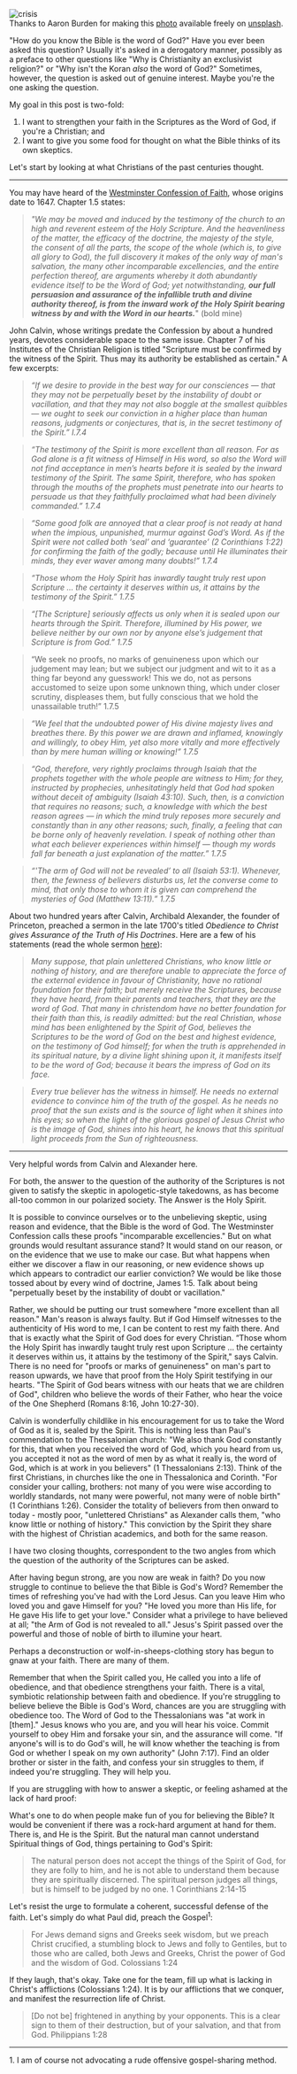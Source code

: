 <div className="postImageContainer"><img src="/blogpost/open-bible.jpg" className="wideNonMovingPostimage" alt="crisis" title="crisis" /></div>

<div className="captionText">Thanks to Aaron Burden for making this <a href="https://unsplash.com/photos/UIib0bAvWfs" target="_blank">photo</a> available freely on <a href="https://www.unsplash.com" target="_blank">unsplash</a>.</div>

"How do you know the Bible is the word of God?" Have you ever been asked this question? Usually it's asked in a derogatory manner, possibly as a preface to other questions like "Why is Christianity an exclusivist religion?" or "Why isn't the Koran _also_ the word of God?" Sometimes, however, the question is asked out of genuine interest. Maybe you're the one asking the question.

My goal in this post is two-fold:
1. I want to strengthen your faith in the Scriptures as the Word of God, if you're a Christian; and
2. I want to give you some food for thought on what the Bible thinks of its own skeptics.

Let's start by looking at what Christians of the past centuries thought.

-------

You may have heard of the [Westminster Confession of Faith](https://opc.org/confessions.html), whose origins date to 1647. Chapter 1.5 states:

> _"We may be moved and induced by the testimony of the church to an high and reverent esteem of the Holy Scripture. And the heavenliness of the matter, the efficacy of the doctrine, the majesty of the style, the consent of all the parts, the scope of the whole (which is, to give all glory to God), the full discovery it makes of the only way of man's salvation, the many other incomparable excellencies, and the entire perfection thereof, are arguments whereby it doth abundantly evidence itself to be the Word of God; yet notwithstanding, **our full persuasion and assurance of the infallible truth and divine authority thereof, is from the inward work of the Holy Spirit bearing witness by and with the Word in our hearts.**_" (bold mine)

John Calvin, whose writings predate the Confession by about a hundred years, devotes considerable space to the same issue. Chapter 7 of his Institutes of the Christian Religion is titled "Scripture must be confirmed by the witness of the Spirit. Thus may its authority be established as certain." A few excerpts:

> _“If we desire to provide in the best way for our consciences — that they may not be perpetually beset by the instability of doubt or vacillation, and that they may not also boggle at the smallest quibbles — we ought to seek our conviction in a higher place than human reasons, judgments or conjectures, that is, in the secret testimony of the Spirit.” I.7.4_

> _“The testimony of the Spirit is more excellent than all reason. For as God alone is a fit witness of Himself in His word, so also the Word will not find acceptance in men’s hearts before it is sealed by the inward testimony of the Spirit. The same Spirit, therefore, who has spoken through the mouths of the prophets must penetrate into our hearts to persuade us that they faithfully proclaimed what had been divinely commanded.” 1.7.4_

> _“Some good folk are annoyed that a clear proof is not ready at hand when the impious, unpunished, murmur against God’s Word. As if the Spirit were not called both ‘seal’ and ‘guarantee’ (2 Corinthians 1:22) for confirming the faith of the godly; because until He illuminates their minds, they ever waver among many doubts!” 1.7.4_

> _“Those whom the Holy Spirit has inwardly taught truly rest upon Scripture … the certainty it deserves within us, it attains by the testimony of the Spirit.” 1.7.5_

> _“[The Scripture] seriously affects us only when it is sealed upon our hearts through the Spirit. Therefore, illumined by His power, we believe neither by our own nor by anyone else’s judgement that Scripture is from God.” 1.7.5_

> “We seek no proofs, no marks of genuineness upon which our judgement may lean; but we subject our judgment and wit to it as a thing far beyond any guesswork! This we do, not as persons accustomed to seize upon some unknown thing, which under closer scrutiny, displeases them, but fully conscious that we hold the unassailable truth!” 1.7.5

> _“We feel that the undoubted power of His divine majesty lives and breathes there. By this power we are drawn and inflamed, knowingly and willingly, to obey Him, yet also more vitally and more effectively than by mere human willing or knowing!” 1.7.5_

> _“God, therefore, very rightly proclaims through Isaiah that the prophets together with the whole people are witness to Him; for they, instructed by prophecies, unhesitatingly held that God had spoken without deceit of ambiguity (Isaiah 43:10). Such, then, is a conviction that requires no reasons; such, a knowledge with which the best reason agrees — in which the mind truly reposes more securely and constantly than in any other reasons; such, finally, a feeling that can be borne only of heavenly revelation.  I speak of nothing other than what each believer experiences within himself — though my words fall far beneath a just explanation of the matter.” 1.7.5_

> _“'The arm of God will not be revealed’ to all (Isaiah 53:1). Whenever, then, the fewness of believers disturbs us, let the converse come to mind, that only those to whom it is given can comprehend the mysteries of God (Matthew 13:11).” 1.7.5_

About two hundred years after Calvin, Archibald Alexander, the founder of Princeton, preached a sermon in the late 1700's titled _Obedience to Christ gives Assurance of the Truth of His Doctrines_. Here are a few of his statements (read the whole sermon [here](/blog/26/obedience-to-christ-gives-assurance)):

> _Many suppose, that plain unlettered Christians, who know little or nothing of history, and are therefore unable to appreciate the force of the external evidence in favour of Christianity, have no rational foundation for their faith; but merely receive the Scriptures, because they have heard, from their parents and teachers, that they are the word of God. That many in christendom have no better foundation for their faith than this, is readily admitted: but the real Christian, whose mind has been enlightened by the Spirit of God, believes the Scriptures to be the word of God on the best and highest evidence, on the testimony of God himself; for when the truth is apprehended in its spiritual nature, by a divine light shining upon it, it manifests itself to be the word of God; because it bears the impress of God on its face._

> _Every true believer has the witness in himself. He needs no external evidence to convince him of the truth of the gospel. As he needs no proof that the sun exists and is the source of light when it shines into his eyes; so when the light of the glorious gospel of Jesus Christ who is the image of God, shines into his heart, he knows that this spiritual light proceeds from the Sun of righteousness._

-----

Very helpful words from Calvin and Alexander here. 

For both, the answer to the question of the authority of the Scriptures is not given to satisfy the skeptic in apologetic-style takedowns, as has become all-too common in our polarized society. The Answer is the Holy Spirit.

It is possible to convince ourselves or to the unbelieving skeptic, using reason and evidence, that the Bible is the word of God. The Westminster Confession calls these proofs "incomparable excellencies." But on what grounds would resultant assurance stand? It would stand on our reason, or on the evidence that we use to make our case. But what happens when either we discover a flaw in our reasoning, or new evidence shows up which appears to contradict our earlier conviction? We would be like those tossed about by every wind of doctrine, James 1:5. Talk about being "perpetually beset by the instability of doubt or vacillation."

Rather, we should be putting our trust somewhere "more excellent than all reason." Man's reason is always faulty. But if God Himself witnesses to the authenticity of His word to me, I can be content to rest my faith there. And that is exactly what the Spirit of God does for every Christian. “Those whom the Holy Spirit has inwardly taught truly rest upon Scripture … the certainty it deserves within us, it attains by the testimony of the Spirit," says Calvin. There is no need for "proofs or marks of genuineness" on man's part to reason upwards, we have that proof from the Holy Spirit testifying in our hearts. "The Spirit of God bears witness with our heats that we are children of God", children who believe the words of their Father, who hear the voice of the One Shepherd (Romans 8:16, John 10:27-30).

Calvin is wonderfully childlike in his encouragement for us to take the Word of God as it is, sealed by the Spirit. This is nothing less than Paul's commendation to the Thessalonian church: "We also thank God constantly for this, that when you received the word of God, which you heard from us, you accepted it not as the word of men by as what it really is, the word of God, which is at work in you believers" (1 Thessalonians 2:13). Think of the first Christians, in churches like the one in Thessalonica and Corinth. "For consider your calling, brothers: not many of you were wise according to worldly standards, not many were powerful, not many were of noble birth" (1 Corinthians 1:26). Consider the totality of believers from then onward to today - mostly poor, "unlettered Christians" as Alexander calls them, "who know little or nothing of history." This conviction by the Spirit they share with the highest of Christian academics, and both for the same reason.

I have two closing thoughts, correspondent to the two angles from which the question of the authority of the Scriptures can be asked.

After having begun strong, are you now are weak in faith? Do you now struggle to continue to believe the that Bible is God's Word? Remember the times of refreshing you've had with the Lord Jesus. Can you leave Him who loved you and gave Himself for you? "He loved you more than His life, for He gave His life to get your love." Consider what a privilege to have believed at all; "the Arm of God is not revealed to all." Jesus's Spirit passed over the powerful and those of noble of birth to illumine your heart.

Perhaps a deconstruction or wolf-in-sheeps-clothing story has begun to gnaw at your faith. There are many of them. 

Remember that when the Spirit called you, He called you into a life of obedience, and that obedience strengthens your faith. There is a vital, symbiotic relationship between faith and obedience. If you're struggling to believe believe the Bible is God's Word, chances are you are struggling with obedience too. The Word of God to the Thessalonians was "at work in [them]." Jesus knows who you are, and you will hear his voice. Commit yourself to obey Him and forsake your sin, and the assurance will come. "If anyone's will is to do God's will, he will know whether the teaching is from God or whether I speak on my own authority" (John 7:17). Find an older brother or sister in the faith, and confess your sin struggles to them, if indeed you're struggling. They will help you.

If you are struggling with how to answer a skeptic, or feeling ashamed at the lack of hard proof: 

What's one to do when people make fun of you for believing the Bible? It would be convenient if there was a rock-hard argument at hand for them. There is, and He is the Spirit. But the natural man cannot understand Spiritual things of God, things pertaining to God's Spirit:

> The natural person does not accept the things of the Spirit of God, for they are folly to him, and he is not able to understand them because they are spiritually discerned. The spiritual person judges all things, but is himself to be judged by no one.
1 Corinthians 2:14-15

Let's resist the urge to formulate a coherent, successful defense of the faith. Let's simply do what Paul did, preach the Gospel<sup>1</sup>: 

> For Jews demand signs and Greeks seek wisdom, but we preach Christ crucified, a stumbling block to Jews and folly to Gentiles, but to those who are called, both Jews and Greeks, Christ the power of God and the wisdom of God.
Colossians 1:24

If they laugh, that's okay. Take one for the team, fill up what is lacking in Christ's afflictions (Colossians 1:24). It is by our afflictions that we conquer, and manifest the resurrection life of Christ.

> [Do not be] frightened in anything by your opponents. This is a clear sign to them of their destruction, but of your salvation, and that from God. 
Philippians 1:28

-----------
1\. I am of course not advocating a rude offensive gospel-sharing method.